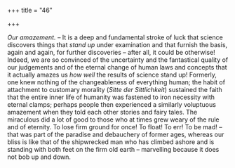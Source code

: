 +++
title = "46"

+++

*Our amazement.* – It is a deep and fundamental stroke of luck that science discovers things that *stand up* under examination and that furnish the basis, again and again, for further discoveries – after all, it could be otherwise\! Indeed, we are so convinced of the uncertainty and the fantastical quality of our judgements and of the eternal change of human laws and concepts that it actually amazes us *how well* the results of science stand up\! Formerly, one knew nothing of the changeableness of everything human; the habit of attachment to customary morality \(*Sitte der Sittlichkeit*\) sustained the faith that the entire inner life of humanity was fastened to iron necessity with eternal clamps; perhaps people then experienced a similarly voluptuous amazement when they told each other stories and fairy tales. The miraculous did a lot of good to those who at times grew weary of the rule and of eternity. To lose firm ground for once\! To float\! To err\! To be mad\! – that was part of the paradise and debauchery of former ages, whereas our bliss is like that of the shipwrecked man who has climbed ashore and is standing with both feet on the firm old earth – marvelling because it does not bob up and down.


